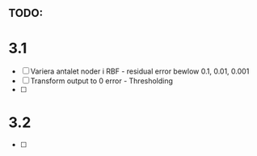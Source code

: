 ## TODO:

# 3.1 
- [ ] Variera antalet noder i RBF - residual error bewlow 0.1, 0.01, 0.001
- [ ] Transform output to 0 error - Thresholding
- [ ] 

# 3.2
- [ ]